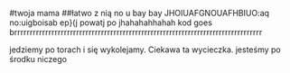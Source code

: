 #twoja mama
##łatwo z nią
no u
bay bay
JHOIUAFGNOUAFHBIUO:aq no:uigboisab ep}(j powatj po
jhahahahhahah kod goes brrrrrrrrrrrrrrrrrrrrrrrrrrrrrrrrrrrrrrrrrrrrrrrrrrrrrrrrrrrrrrrrrrrrrrrrrrrrrrrr


jedziemy po torach i się wykolejamy.
Ciekawa ta wycieczka.
jesteśmy po środku niczego

